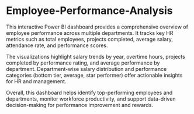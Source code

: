 # Employee-Performance-Analysis
This interactive Power BI dashboard provides a comprehensive overview of employee performance across multiple departments. It tracks key HR metrics such as total employees, projects completed, average salary, attendance rate, and performance scores.

The visualizations highlight salary trends by year, overtime hours, projects completed by performance rating, and average performance by department. Department-wise salary distribution and performance categories (bottom tier, average, star performer) offer actionable insights for HR and management.

Overall, this dashboard helps identify top-performing employees and departments, monitor workforce productivity, and support data-driven decision-making for performance improvement and rewards.
